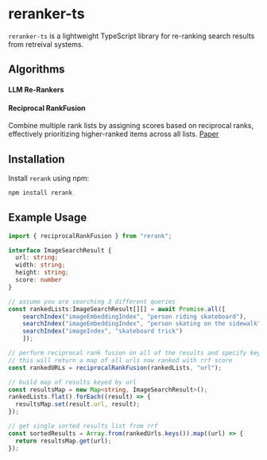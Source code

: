 # reranker-ts

`reranker-ts` is a lightweight TypeScript library for re-ranking search results from retreival systems. 

## Algorithms 
#### LLM Re-Rankers

#### Reciprocal RankFusion
Combine multiple rank lists by assigning scores based on reciprocal ranks, effectively prioritizing higher-ranked items across all lists.
[Paper](https://plg.uwaterloo.ca/~gvcormac/cormacksigir09-rrf.pdf)

## Installation

Install `rerank` using npm:

```bash
npm install rerank
```

## Example Usage

```typescript
import { reciprocalRankFusion } from "rerank";

interface ImageSearchResult {
  url: string;
  width: string;
  height: string;
  score: number
}

// assume you are searching 3 different queries 
const rankedLists:ImageSearchResult[][] = await Promise.all([
    searchIndex("imageEmbeddingIndex", "person riding skateboard"),
    searchIndex("imageEmbeddingIndex", "person skating on the sidewalk"),
    searchIndex("imageIndex", "skateboard trick")
    ]);

// perform reciprocal rank fusion on all of the results and specify key id, in this case "url"
// this will return a map of all urls now ranked with rrf score
const rankedURLs = reciprocalRankFusion(rankedLists, "url");

// build map of results keyed by url
const resultsMap = new Map<string, ImageSearchResult>();
rankedLists.flat().forEach((result) => {
  resultsMap.set(result.url, result);
});

// get single sorted results list from rrf
const sortedResults = Array.from(rankedUrls.keys()).map((url) => {
  return resultsMap.get(url);
});
```
